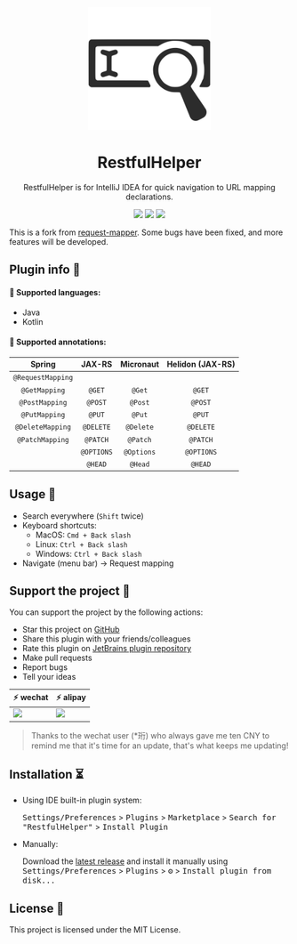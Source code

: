 <div align="center">
    <a href="https://plugins.jetbrains.com/plugin/17400-restfulhelper">
        <img src="./src/main/resources/META-INF/pluginIcon.svg" width="220" height="220" alt="logo"/>
    </a>
</div>
<h1 align="center">RestfulHelper</h1>
<p align="center">RestfulHelper is for IntelliJ IDEA for quick navigation to URL mapping declarations.</p>

<p align="center">
<a href="https://github.com/GoldSubmarine/RestfulHelper/actions"><img src="https://github.com/GoldSubmarine/RestfulHelper/workflows/Build/badge.svg"></a>
<a href="https://plugins.jetbrains.com/plugin/17400-restfulhelper"><img src="https://img.shields.io/jetbrains/plugin/v/17400.svg"></a>
<a href="https://plugins.jetbrains.com/plugin/17400-restfulhelper"><img src="https://img.shields.io/jetbrains/plugin/d/17400.svg"></a>
</p>

<!-- Plugin description -->

This is a fork from [request-mapper](https://plugins.jetbrains.com/plugin/9567-request-mapper). Some bugs have been fixed, and more features will be developed.

## Plugin info 🌵

#### 📙 Supported languages:

- Java
- Kotlin

#### 📙 Supported annotations:

| Spring  | JAX-RS  | Micronaut  | Helidon (JAX-RS) |
|:-:|:-:|:-:|:-:|
| ```@RequestMapping``` | | | |
| ```@GetMapping``` | ```@GET``` | ```@Get``` | ```@GET``` |
| ```@PostMapping```  | ```@POST``` | ```@Post``` | ```@POST``` |
| ```@PutMapping``` | ```@PUT``` | ```@Put``` | ```@PUT``` |
| ```@DeleteMapping``` | ```@DELETE``` | ```@Delete``` | ```@DELETE``` |
| ```@PatchMapping``` | ```@PATCH``` |  ```@Patch``` | ```@PATCH``` |
| | ```@OPTIONS``` |  ```@Options``` | ```@OPTIONS``` |
| | ```@HEAD``` | ```@Head``` | ```@HEAD``` |

## Usage 👣

- Search everywhere (```Shift``` twice)
- Keyboard shortcuts:
  - MacOS: ```Cmd + Back slash```
  - Linux: ```Ctrl + Back slash```
  - Windows: ```Ctrl + Back slash```
- Navigate (menu bar) -> Request mapping

## Support the project 🧡

You can support the project by the following actions:
* Star this project on [GitHub](https://github.com/GoldSubmarine/RestfulHelper)
* Share this plugin with your friends/colleagues
* Rate this plugin on [JetBrains plugin repository](https://plugins.jetbrains.com/plugin/17400-restfulhelper)
* Make pull requests
* Report bugs
* Tell your ideas

|  ⚡ **wechat**           | ⚡ **alipay**           |
| ------------------------ | ------------------------ |
|<img width=200 src="https://cdn.jsdelivr.net/gh/goldsubmarine/cdn@master/blog/donate_wechat.png"/>|<img width=200 src="https://cdn.jsdelivr.net/gh/goldsubmarine/cdn@master/blog/donate_alipay.png"/>|

> Thanks to the wechat user (*珩) who always gave me ten CNY to remind me that it's time for an update, that's what keeps me updating!

<!-- Plugin description end -->

## Installation ⏳

- Using IDE built-in plugin system:
  
  <kbd>Settings/Preferences</kbd> > <kbd>Plugins</kbd> > <kbd>Marketplace</kbd> > <kbd>Search for "RestfulHelper"</kbd> >
  <kbd>Install Plugin</kbd>
  
- Manually:

  Download the [latest release](https://github.com/GoldSubmarine/RestfulHelper/releases/latest) and install it manually using
  <kbd>Settings/Preferences</kbd> > <kbd>Plugins</kbd> > <kbd>⚙️</kbd> > <kbd>Install plugin from disk...</kbd>

## License 📄

This project is licensed under the MIT License.
